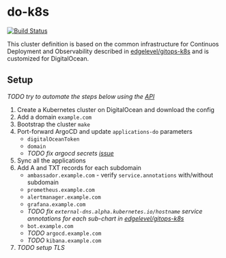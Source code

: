 # do-k8s

[![Build Status][travis-image]][travis-url]

[travis-image]: https://travis-ci.org/niqdev/do-k8s.svg?branch=master
[travis-url]: https://travis-ci.org/niqdev/do-k8s

This cluster definition is based on the common infrastructure for Continuos Deployment and Observability described in [edgelevel/gitops-k8s](https://github.com/edgelevel/gitops-k8s) and is customized for DigitalOcean.

## Setup

*TODO try to automate the steps below using the [API](https://developers.digitalocean.com/documentation/v2)*

1) Create a Kubernetes cluster on DigitalOcean and download the config
2) Add a domain `example.com`
3) Bootstrap the cluster `make`
4) Port-forward ArgoCD and update `applications-do` parameters
    * `digitalOceanToken`
    * `domain`
    * *TODO fix argocd secrets [issue](https://github.com/argoproj/argo-cd/issues/1786)*
4) Sync all the applications
5) Add A and TXT records for each subdomain
    * `ambassador.example.com` - verify `service.annotations` with/without subdomain
    * `prometheus.example.com`
    * `alertmanager.example.com`
    * `grafana.example.com`
    * *TODO fix `external-dns.alpha.kubernetes.io/hostname` service annotations for each sub-chart in [edgelevel/gitops-k8s](https://github.com/edgelevel/gitops-k8s/blob/master/applications/templates/observe/prometheus-operator.yaml)*
    * `bot.example.com`
    * *TODO* `argocd.example.com`
    * *TODO* `kibana.example.com`
6) *TODO setup TLS*
